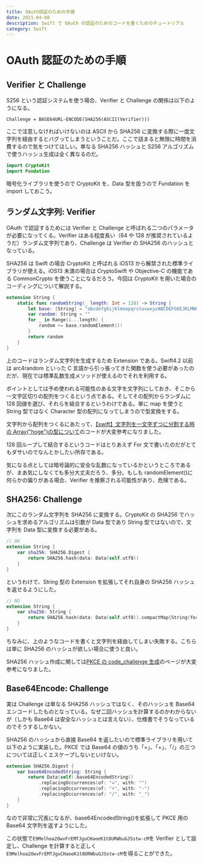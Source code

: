 ```yaml
---
title: OAuth認証のための手順
date: 2021-04-08
description: Swift で OAuth の認証のためのコードを書くためのチュートリアル
category: Swift
---
```


# OAuth 認証のための手順

## Verifier と Challenge

S256 という認証システムを使う場合、Verifier と Challenge の関係は以下のようになる。

`Challenge = BASE64URL-ENCODE(SHA256(ASCII(Verifier)))`

ここで注意しなければいけないのは ASCII から SHA256 に変換する際に一度文字列を経由するとバグってしまうということだ。ここで詰まると無限に時間を消費するので気をつけてほしい。単なる SHA256 ハッシュと S256 アルゴリズムで使うハッシュ生成は全く異なるのだ。

```swift
import CryptoKit
import Fundation
```

暗号化ライブラリを使うので CryptoKit を、Data 型を扱うので Fundation を import しておこう。

## ランダム文字列: Verifier

OAuth で認証するためには Verifier と Challenge と呼ばれる二つのパラメータが必要になってくる。Verifier はある程度長い（64 や 128 が推奨されているようだ）ランダム文字列であり、Challenge は Verifier の SHA256 のハッシュとなっている。

SHA256 は Swift の場合 CryptoKit と呼ばれる iOS13 から解禁された標準ライブラリが使える。iOS13 未満の場合は CryptoSwift や Objective-C の機能である CommonCrypto を使うことになるだろう。今回は CryptoKit を用いた場合のコーディングについて解説する。

```swift
extension String {
    static func randomString(_ length: Int = 128) -> String {
        let base: [String] = "abcdefghijklmnopqrstuvwxyzABCDEFGHIJKLMNOPQRSTUVWXYZ0123456789-._~".map({String($0)})
        var random: String = ""
        for _ in Range(1...length) {
            random += base.randomElement()!
        }
        return random
    }
}
```

上のコードはランダム文字列を生成するため Extension である。Swift4.2 以前は arc4random といった C 言語から引っ張ってきた関数を使う必要があったのだが、現在では標準乱数生成メソッドが使えるのでそれを利用する。

ポイントとしては予め使われる可能性のある文字を文字列にしておき、そこから一文字区切りの配列をつくるという点である。そしてその配列からランダムに 128 回値を選び、それらを結合するというわけである。単に map を使うと String 型ではなく Character 型の配列になってしまうので型変換をする。

文字列から配列をつくるにあたって、[【swift】文字列を一文字ずつに分割する時の Array("hoge")の型について](https://qiita.com/rondine-jumpei/items/a298bf4e0612166e5dd5)のコードが大変参考になりました。

128 回ループして結合するというコードはとりあえず For 文で書いたのだがとてもダサいのでなんとかしたい所存である。

気になる点としては暗号論的に安全な乱数になっているかというところであるが、まあ気にしなくても多分大丈夫だろう、多分。もしも randomElement()に何らかの偏りがある場合、Verifier を推察される可能性があり、危険である。

## SHA256: Challenge

次にこのランダム文字列を SHA256 に変換する。CryptoKit の SHA256 でハッシュを求めるアルゴリズムは引数が Data 型であり String 型ではないので、文字列を Data 型に変換する必要がある。

```swift
// OK
extension String {
    var sha256: SHA256.Digest {
        return SHA256.hash(data: Data(self.utf8))
    }
}
```

というわけで、String 型の Extension を拡張してそれ自身の SHA256 ハッシュを返せるようにした。

```swift
// NG
extension String {
    var sha256: String {
        return SHA256.hash(data: Data(self.utf8)).compactMap{String(format: "%02x", $0)}.joined()
    }
}
```

ちなみに、上のようなコードを書くと文字列を経由してしまい失敗する。こちらは単に SHA256 のハッシュが欲しい場合に使うと良い。

SHA256 ハッシュ作成に関しては[PKCE の code_challenge 生成](https://rono23.com/posts/pkec-code-challenge/)のページが大変参考になりました。

## Base64Encode: Challenge

実は Challenge は単なる SHA256 ハッシュではなく、そのハッシュを Base64 エンコードしたものとなっている。なぜ二回ハッシュを計算するのかわからないが（しかも Base64 は安全なハッシュとは言えない）、仕様書でそうなっているのでそうするしかない。

SHA256 のハッシュから直接 Base64 を返したいので標準ライブラリを用いて以下のように実装した。PKCE では Base64 の値のうち「=」、「+」、「/」の三つについては正しくエスケープしないといけない。

```swift
extension SHA256.Digest {
    var base64EncodedString: String {
        return Data(self).base64EncodedString()
            .replacingOccurrences(of: "=", with: "")
            .replacingOccurrences(of: "+", with: "-")
            .replacingOccurrences(of: "/", with: "_")
    }
}
```

なので非常に冗長になるが、base64EncodedString()を拡張して PKCE 用の Base64 文字列を返すようにした。

この状態で`E9Melhoa2OwvFrEMTJguCHaoeK1t8URWbuGJSstw-cM`を Verifier として設定し、Challenge を計算すると正しく`E9Melhoa2OwvFrEMTJguCHaoeK1t8URWbuGJSstw-cM`を得ることができた。
